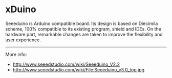 xDuino
======

Seeeduino is Arduino compatible board. Its design is based on Diecimila scheme, 100% compatible to its existing program, shield and IDEs. On the hardware part, remarkable changes are taken to improve the flexibility and user experience.

-----
More info: 
- http://www.seeedstudio.com/wiki/Seeeduino_V2.2
- http://www.seeedstudio.com/wiki/File:Seeeduino_v3.0_top.jpg

